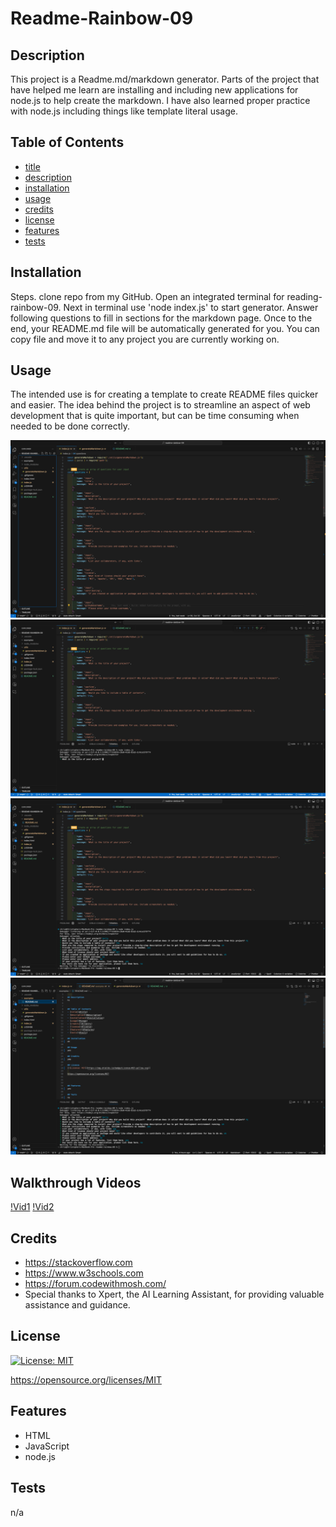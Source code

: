  
# Readme-Rainbow-09
    
## Description 
This project is a Readme.md/markdown generator.    Parts of the project that have helped me learn are installing and including new applications for node.js to help create the markdown.  I have also learned proper practice with node.js including things like template literal usage.


## Table of Contents
- [title](#title)
- [description](#description)
- [installation](#installation)
- [usage](#usage)
- [credits](#credits)
- [license](#license)
- [features](#features)
- [tests](#tests)

## Installation
Steps. clone repo from my GitHub.  Open an integrated terminal for reading-rainbow-09.  Next in terminal use 'node index.js' to start generator.  Answer following questions to fill in sections for the markdown page.  Once to the end, your README.md file will be automatically generated for you.  You can copy file and move it to any project you are currently working on.

## Usage
The intended use is for creating a template to create README files quicker and easier.  The idea behind the project is to streamline an aspect of web development that is quite important, but can be time consuming when needed to be done correctly.

![Alt text](./screenshot-01.png)
![Alt text](./screenshot-02.png)
![Alt text](./screenshot-03.png)
![Alt text](./screenshot-04.png)

## Walkthrough Videos
[!Vid1](/Users/chris/Documents/GitHub/Projects/readme-rainbow-09/readmerainbowvid.webm)
[!Vid2](/Users/chris/Documents/GitHub/Projects/readme-rainbow-09/readmerainbowvid2.webm)


## Credits
- https://stackoverflow.com
- https://www.w3schools.com
- https://forum.codewithmosh.com/
- Special thanks to Xpert, the AI Learning Assistant, for providing valuable assistance and guidance.

## License
[![License: MIT](https://img.shields.io/badge/License-MIT-yellow.svg)](https://opensource.org/licenses/MIT)
 
https://opensource.org/licenses/MIT



## Features
- HTML
- JavaScript
- node.js

## Tests
n/a

